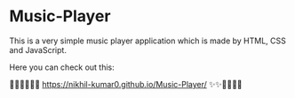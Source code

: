 # Music-Player
This is a very simple music player application which is made by HTML, CSS and JavaScript.

Here you can check out this:

🚀🚀🚀🚀✨✨ https://nikhil-kumar0.github.io/Music-Player/ ✨✨🚀🚀🚀🚀
